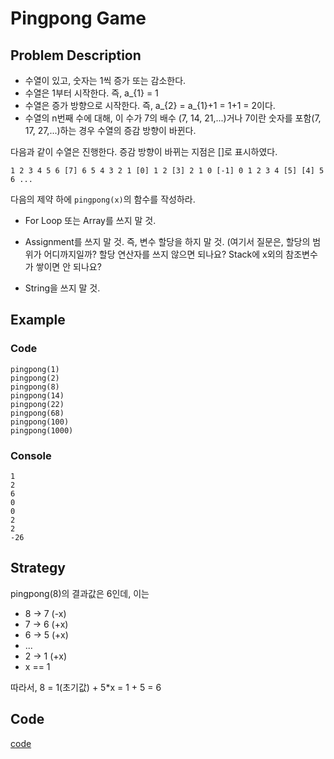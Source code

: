 # Pingpong Game


## Problem Description

- 수열이 있고, 숫자는 1씩 증가 또는 감소한다.
- 수열은 1부터 시작한다. 즉, a_{1} = 1
- 수열은 증가 방향으로 시작한다. 즉, a_{2} = a_{1}+1 = 1+1 = 2이다.
- 수열의 n번째 수에 대해, 이 수가 7의 배수 (7, 14, 21,...)거나 7이란 숫자를 포함(7, 17, 27,...)하는 경우 수열의 증감 방향이 바뀐다.


다음과 같이 수열은 진행한다. 증감 방향이 바뀌는 지점은 []로 표시하였다.

	1 2 3 4 5 6 [7] 6 5 4 3 2 1 [0] 1 2 [3] 2 1 0 [-1] 0 1 2 3 4 [5] [4] 5 6 ...

다음의 제약 하에 `pingpong(x)`의 함수를 작성하라.

- For Loop 또는 Array를 쓰지 말 것.
- Assignment를 쓰지 말 것. 즉, 변수 할당을 하지 말 것. (여기서 질문은, 할당의 범위가 어디까지일까? 할당 연산자를 쓰지 않으면 되나요? Stack에 x외의 참조변수가 쌓이면 안 되나요?

- String을 쓰지 말 것.


## Example

### Code
	pingpong(1)
	pingpong(2)
	pingpong(8)
	pingpong(14)
	pingpong(22)
	pingpong(68)
	pingpong(100)
	pingpong(1000)

### Console
	1
	2
	6
	0
	0
	2
	2
	-26


## Strategy
pingpong(8)의 결과값은 6인데, 이는

- 8 -> 7 (-x)
- 7 -> 6 (+x)
- 6 -> 5 (+x)
- ...
- 2 -> 1 (+x)
- x == 1

따라서, 8 = 1(초기값) + 5*x = 1 + 5 = 6


## Code
[code](eight-percent_pingpong/pingpong.py)

